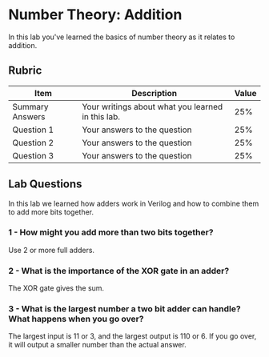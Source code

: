 # Number Theory: Addition

In this lab you've learned the basics of number theory as it relates to addition.

## Rubric

| Item | Description | Value |
| ---- | ----------- | ----- |
| Summary Answers | Your writings about what you learned in this lab. | 25% |
| Question 1 | Your answers to the question | 25% |
| Question 2 | Your answers to the question | 25% |
| Question 3 | Your answers to the question | 25% |

## Lab Questions
In this lab we learned how adders work in Verilog and how to combine them to add more bits together.
### 1 - How might you add more than two bits together?
Use 2 or more full adders.
### 2 - What is the importance of the XOR gate in an adder?
The XOR gate gives the sum.
### 3 - What is the largest number a two bit adder can handle? What happens when you go over?
The largest input is 11 or 3, and the largest output is 110 or 6. If you go over, it will output a smaller number than the actual answer.
